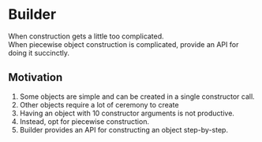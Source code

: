 # Builder
When construction gets a little too complicated. <br>
When piecewise object construction is complicated, provide an API for doing it succinctly.
## Motivation
1. Some objects are simple and can be created in a single constructor call.
2. Other objects require a lot of ceremony to create
3. Having an object with 10 constructor arguments is not productive.
4. Instead, opt for piecewise construction.
5. Builder provides an API for constructing an object step-by-step.

